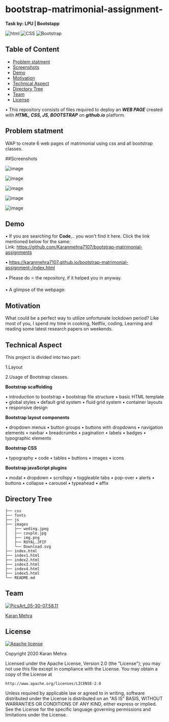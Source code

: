 # bootstrap-matrimonial-assignment-

__Task by: LPU | Bootstapp__


![html](https://img.shields.io/badge/language-html-blue.svg) ![CSS](https://img.shields.io/badge/design-CSS-brightgreen.svg) ![Bootstrap](https://img.shields.io/badge/code-Bootstrap-purple.svg)  

## Table of Content
  * [Problem statment](#Problem-statment)
  * [Screenshots](#screenshots)
  * [Demo](#demo)
  * [Motivation](#motivation)
  * [Technical Aspect](#technical-aspect)
  * [Directory Tree](#directory-tree)
  * [Team](#team)
  * [License](#license)
  

  • This repository consists of files required to deploy an ___WEB PAGE___ created with ___HTML, CSS, JS, BOOTSTRAP___ on ___github.io___ platform.
    
## Problem statment
WAP to create 6 web pages of matrimonial using css and all bootstrap classes.


  ##Screenshots

![image](https://user-images.githubusercontent.com/62024355/92404196-96eccb00-f150-11ea-9777-5ca648cd8146.png)


![image](https://user-images.githubusercontent.com/62024355/92404226-aa983180-f150-11ea-8e7d-26dca4d68f04.png)


![image](https://user-images.githubusercontent.com/62024355/92404265-bab01100-f150-11ea-9767-9dde13ad9e53.png)


![image](https://user-images.githubusercontent.com/62024355/92404299-cb608700-f150-11ea-96b8-42acfbba7649.png)


![image](https://user-images.githubusercontent.com/62024355/92404317-d87d7600-f150-11ea-9075-e31ce14132cd.png)




## Demo
   • If you are searching for __Code__,.. you won't find it here. Click the link mentioned below for the same:<br />
     Link: https://github.com/Karanmehra7107/bootstrap-matrimonial-assignments

   • https://karanmehra7107.github.io/bootstrap-matrimonial-assignment-/index.html

   • Please do ⭐ the repository, if it helped you in anyway.


   • A glimpse of the webpage:
                                         


## Motivation
What could be a perfect way to utilize unfortunate lockdown period? Like most of you, I spend my time in cooking, Netflix, coding, Learning and reading some latest research papers on weekends. 


## Technical Aspect
This project is divided into two part:

1.Layout

2.Usage of Bootstrap classes.

 __Bootstrap scaffolding__
 
 
• introduction to bootstrap
• bootstrap file structure
• basic HTML template
• global styles
• default grid system
• fluid grid system
• container layouts
• responsive design


__Bootstrap layout components__


• dropdown menus
• button groups
• buttons with dropdowns
• navigation elements
• navbar
• breadcrumbs
• pagination
• labels
• badges
• typographic elements


__Bootstrap CSS__


• typography
• code
• tables
• buttons
• images
• icons


__Bootstrap javaScript plugins__


• modal
• dropdown
• scrollspy
• toggleable tabs
• pop-over
• alerts
• buttons
• collapse
• carousel
• typeahead
• affix


## Directory Tree 
```
├── css
├── fonts
├── js
├── images
│   ├── weding.jpeg
│   ├── couple.jpg
│   ├── img.png
│   ├── ROYAL.JFIF
│   └── Download.svg
├── index.html
├── index1.html
├── index2.html
├── index3.html
├── index4.html
├── index5.html
└── README.md

```




## Team
<a href="https://imgbb.com/"><img src="https://i.ibb.co/Fs4h7fZ/Pics-Art-05-30-07-58-11.jpg" alt="PicsArt_05-30-07.58.11" border="0">

[Karan Mehra](https://karanmehra7107.github.io/My-Portfolio/index.html)

## License
[![Apache license](https://img.shields.io/badge/license-apache-blue?style=for-the-badge&logo=appveyor)](http://www.apache.org/licenses/LICENSE-2.0e)

Copyright 2020 Karan Mehra

Licensed under the Apache License, Version 2.0 (the "License");
you may not use this file except in compliance with the License.
You may obtain a copy of the License at

    http://www.apache.org/licenses/LICENSE-2.0

Unless required by applicable law or agreed to in writing, software
distributed under the License is distributed on an "AS IS" BASIS,
WITHOUT WARRANTIES OR CONDITIONS OF ANY KIND, either express or implied.
See the License for the specific language governing permissions and
limitations under the License.




